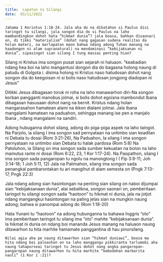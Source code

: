 ```yaml
---
title:  Lapatan ni Silangi
date:  03/11/2022
---
```


`Jahama 1 Korintus 1:18-24. Jala aha do na dihatahon si Paulus disi taringot tu silangi, jala songon dia do si Paulus na laho mambandingkon dohot hata “hikmat dunia”? jala boasa, bahkan disaonari on, di tikki “materialism” (dohot nang gagasan sudena realitas da holan materi, na marlapatan maon bahwa ndang adong Tuhan manang na haadongon ni alam supranatural) na mendominasi “kebijaksanan ni dunia”, sipasingot sian silang I tung massai penting hian?`

Silang ni Kristus ima songon pusat sian sejarah ni haluaon. “keabadian  ndang  hea boi na laho mangantusi dongon dia do bagasna holong naung  di patudu di Golgota i. disima holong ni Kristus naso hatudosan dohot nang songon dia do keegoisan ni si bolis naso hatudosan jongjong  diadopan ni Jesus”

Ditikki Jesus  dibagasan  toruk ni roha na laho  manawarhon diri-Na songon korban pangganti manobus jolmai, si bolis dohot egoisna mambondut Ibana dibagasan  hasusaan dohot nang na bernit. Kristus ndang  holan  mangarasahon  hamatean  alami na ikkon dialami jolmai. Jala Ibana mangalami hamatean na paduahon, sehingga manang ise pen a manjalo Ibana , ndang  mangalami na sandiri.

Adong hubuganna  dohot  silang, adong do piga-piga aspek na laho  taingot. Na Parjolo,  ia silang I ima songon sad pernyataan na untimbo sian keadilan ni Debata tu dosai (Rom 3:21-26), Na Paduahon, Ia silang I ima songon pernyataan na untimbo sian Debata tu halak pardosa (Rom 5:8) Na Patoluhon, ia Silang on ima songon sada sumber kekuatan na bolon na laho mamutus  rante ni dosai (Rom 6:22, 23, 1 Kor 1:17-24). Na Paopathon,  silang I ima songon sada pangaropan tu ngolu na manongtong I ( Flp 3:9-11; Joh 3:14-18; 1 Joh 5:11, 12) Jala na Palimahon, silang ima songon sada penangkal pambarontakan tu ari mangihut di alam semesta on (Pngk 7:13-17, Pngk 22:3)

Jala ndang adong sian hasintongan na penting sian silang on naboi dijumpai sian “kebijaksanaan dunia”, alai sebalikna, songon saonari on, pemberitaan taringot tu silangi songon sada “haotoon” tu  hikmat ni dunia, jala na jotjot ndang mangangkui  hasintongan na paling jelas sian na mungkin naung adong; bahwa si panompai adong do (Rom 1:18-20)

Hata Yunani tu “haotoon” na adong hubunganna tu bahawa Inggris “oto” ima pemberitaan taringot tu silang ima  “oto” mahite “kebijaksanaan  dunia”. Ia hikmat ni dunia on ndang boi mananda Jesus manang  na haluaon  naung  ditawarhon tu hita marhite hamamate panggantina di hau pinorsilang.

`Nilai agia aha pe naung ditawarhon sian “hikmat duniawi”, boasa ma hita ndang boi paloashon on na laho manggangu pikkiranta tarlumobi aha naung tahaporseai taringot tu Jesus dohot nang angka pangaropan-pangaropan naung ditawarhon tu hita marhite “kebodohan marbarita nauli” (1 Kor 1 :21)?`